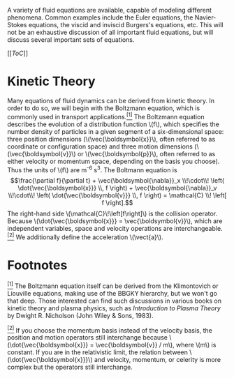 A variety of fluid equations are available, capable of modeling different phenomena.  Common examples include the Euler equations, the Navier-Stokes equations, the viscid and inviscid Burgers's equations, etc.  This will not be an exhaustive discussion of all important fluid equations, but will discuss several important sets of equations.

[[_ToC_]]

# Kinetic Theory #

Many equations of fluid dynamics can be derived from kinetic theory.  In order to do so, we will begin with the Boltzmann equation, which is commonly used in transport applications.<a name="footmark1"></a>[<sup>\[1\]</sup>](#footnote1)  The Boltzmann equation describes the evolution of a distribution function \\\(f\\\), which specifies the number density of particles in a given segment of a six-dimensional space: three position dimensions (\\\(\vec{\boldsymbol{x}}\\\), often referred to as coordinate or configuration space) and three motion dimensions (\\\(\vec{\boldsymbol{v}}\\\) or \\\(\vec{\boldsymbol{p}}\\\), often referred to as either velocity or momentum space, depending on the basis you choose).  Thus the units of \\\(f\\\) are m<sup>-6</sup> s<sup>3</sup>.  The Boltmann equation is
$$\frac{\partial f}{\partial t} + \vec{\boldsymbol{\nabla}}_x \\!\cdot\\! \left( \dot{\vec{\boldsymbol{x}}} \\, f \right) + \vec{\boldsymbol{\nabla}}_v \\!\cdot\\! \left( \dot{\vec{\boldsymbol{v}}} \\, f \right) = \mathcal{C} \\! \left[ f \right].$$
The right-hand side \\\(\mathcal{C}\\!\left[f\right]\\\) is the collision operator.  Because \\\(\dot{\vec{\boldsymbol{x}}} = \vec{\boldsymbol{v}}\\\), which are independent variables, space and velocity operations are interchangeable.<a name="footmark2"></a>[<sup>\[2\]</sup>](#footnote2)  We additionally define the acceleration \\\(\vect{a}\\\).

# Footnotes #

<a name="footnote1"></a>[<sup>\[1\]</sup>](#footmark1) The Boltzmann equation itself can be derived from the Klimontovich or Liouville equations, making use of the BBGKY hierarchy, but we won't go that deep.  Those interested can find such discussions in various books on kinetic theory and plasma physics, such as _Introduction to Plasma Theory_ by Dwight R. Nicholson (John Wiley & Sons, 1983).

<a name="footnote2"></a>[<sup>\[2\]</sup>](#footmark2) If you choose the momentum basis instead of the velocity basis, the position and motion operators still interchange because \\\(\dot{\vec{\boldsymbol{x}}} = \vec{\boldsymbol{v}} / m\\\), where \\\(m\\\) is constant.  If you are in the relativistic limit, the relation between \\\(\dot{\vec{\boldsymbol{x}}}\\\) and velocity, momentum, or celerity is more complex but the operators still interchange.